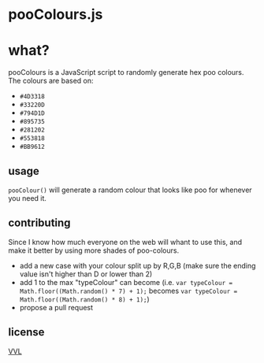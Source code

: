 # pooColours.js

# what?

pooColours is a JavaScript script to randomly generate hex poo colours. The colours are based on:

* `#4D3318`
* `#33220D`
* `#794D1D`
* `#895735`
* `#281202`
* `#553818`
* `#BB9612`

## usage

`pooColour()` will generate a random colour that looks like poo for whenever you need it.

## contributing

Since I know how much everyone on the web will whant to use this, and make it better by using more shades of poo-colours.

* add a new case with your colour split up by R,G,B (make sure the ending value isn't higher than D or lower than 2)
* add 1 to the max "typeColour" can become (i.e. `var typeColour = Math.floor((Math.random() * 7) + 1);` becomes `var typeColour = Math.floor((Math.random() * 8) + 1);`)
* propose a pull request

## license

[VVL](https://github.com/bullgit/VVL/blob/master/VVL.md)